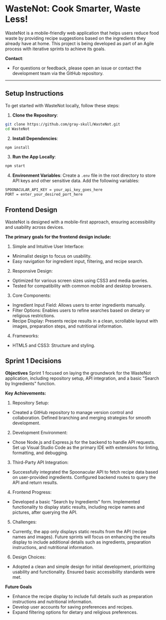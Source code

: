 # WasteNot: Cook Smarter, Waste Less!

WasteNot is a mobile-friendly web application that helps users reduce food waste by providing recipe suggestions based on the ingredients they already have at home. This project is being developed as part of an Agile process with iterative sprints to achieve its goals.

**Contact**:
- For questions or feedback, please open an issue or contact the development team via the GitHub repository.

---

## Setup Instructions

To get started with WasteNot locally, follow these steps:

1. **Clone the Repository**:
```bash
git clone https://github.com/gray-skull/WasteNot.git
cd WasteNot
```
2. **Install Dependencies**:
```bash
npm install
```
3. **Run the App Locally**:
```bash
npm start
```
4. **Environment Variables**:
Create a ```.env``` file in the root directory to store API keys and other sensitive data. Add the following variables:
```bash
SPOONACULAR_API_KEY = your_api_key_goes_here
PORT = enter_your_desired_port_here
```

## Frontend Design

WasteNot is designed with a mobile-first approach, ensuring accessibility and usability across devices. 

**The primary goals for the frontend design include:**

1. Simple and Intuitive User Interface:
- Minimalist design to focus on usability.
- Easy navigation for ingredient input, filtering, and recipe search.

2. Responsive Design:
- Optimized for various screen sizes using CSS3 and media queries.
- Tested for compatibility with common mobile and desktop browsers.

3. Core Components:
- Ingredient Input Field: Allows users to enter ingredients manually.
- Filter Options: Enables users to refine searches based on dietary or religious restrictions.
- Recipe Display: Presents recipe results in a clean, scrollable layout with images, preparation steps, and nutritional information.

4. Frameworks:
- HTML5 and CSS3: Structure and styling.

## Sprint 1 Decisions

**Objectives**
Sprint 1 focused on laying the groundwork for the WasteNot application, including repository setup, API integration, and a basic "Search by Ingredients" function.

**Key Achievements:**
1. Repository Setup:

- Created a GitHub repository to manage version control and collaboration.
Defined branching and merging strategies for smooth development.

2. Development Environment:

- Chose Node.js and Express.js for the backend to handle API requests.
Set up Visual Studio Code as the primary IDE with extensions for linting, formatting, and debugging.

3. Third-Party API Integration:

- Successfully integrated the Spoonacular API to fetch recipe data based on user-provided ingredients.
Configured backend routes to query the API and return results.

4. Frontend Progress:

- Developed a basic "Search by Ingredients" form.
Implemented functionality to display static results, including recipe names and pictures, after querying the API.

5. Challenges:

- Currently, the app only displays static results from the API (recipe names and images). Future sprints will focus on enhancing the results display to include additional details such as ingredients, preparation instructions, and nutritional information.

6. Design Choices:

- Adopted a clean and simple design for initial development, prioritizing usability and functionality.
Ensured basic accessibility standards were met.

**Future Goals**
- Enhance the recipe display to include full details such as preparation instructions and nutritional information.
- Develop user accounts for saving preferences and recipes.
- Expand filtering options for dietary and religious preferences.
